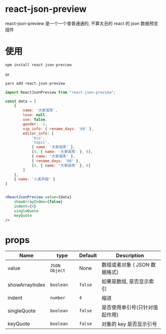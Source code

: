 

# react-json-preview

react-json-preview 是一个一个普普通通的, 不算太丑的 react 的 json 数据预览组件

# 使用

```js
npm install react-json-preview
```
or
```js
yarn add react-json-preview
```

```jsx
import ReactJsonPreview from "react-json-preview";

const data = [
    {
        name: '大家闺秀',
        love: null,
        use: false,
        gender: -1,
        vip_info: { rename_days: '60' },
        editor_info: [
            'bio',
            'topic',
            { name: '大家闺秀' },
            [4, { name: '大家闺秀' }, 6],
            { name: '大家闺秀' },
            { rename_days: '60' },
            [4, { name: '大家闺秀' }, 6]
        ]
    },
    { name: '人美声甜' }
]


<ReactJsonPreview value={data}
    showArrayIndex={false}
    indent={4}
    singleQuote
    keyQuote
/>

```

# props

|  Name  |   type   |   Default   | Description |
| ---- | ---- | ---- | ---- |
| value | `JSON Object` | None | 数组或者对象 ( JSON 数据格式) |
| showArrayIndex | `boolean` | `false` | 如果是数组, 是否显示索引 |
| indent | `number` | `4` | 缩进 |
| singleQuote | `boolean` | `false` | 是否使用单引号(只针对值起作用) |
| keyQuote | `boolean` | `false` | 对象的 key 是否显示引号 |


